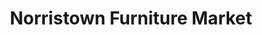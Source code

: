 ---
title: "Norristown Furniture Market"
url: /norristown/norristown-furniture-market/
shop: furniture
---